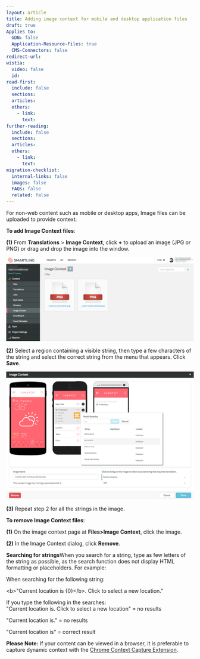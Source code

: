 ```yaml
---
layout: article
title: Adding image context for mobile and desktop application files
draft: true
Applies to:
  GDN: false
  Application-Resource-Files: true
  CMS-Connectors: false
redirect-url:
wistia:
  video: false
  id:
read-first:
  include: false
  sections:
  articles:
  others:
    - link:
      text:
further-reading:
  include: false
  sections:
  articles:
  others:
    - link:
      text:
migration-checklist:
  internal-links: false
  images: false
  FAQs: false
  related: false
---
```



For non-web content such as mobile or desktop apps, Image files can be uploaded to provide context.

**To add Image Context files**:

**(1)** From **Translations** &gt; **Image Context**, click **+** to upload an image (JPG or PNG) or drag and drop the image into the window.

![](/uploads/versions/mobilecontext---x----1242-556x---.png)

**(2)** Select a region containing a visible string, then type a few characters of the string and select the correct string from the menu that appears. Click **Save**.

![](/uploads/versions/mobilecontext2---x----1219-828x---.png)

**(3)** Repeat step 2 for all the strings in the image.

**To remove Image Context files**:

**(1)** On the image context page at **Files&gt;Image Context**, click the image.

**(2)** In the Image Context dialog, click **Remove**.

**Searching for strings**When you search for a string, type as few letters of the string as possible, as the search function does not display HTML formatting or placeholders. For example:

When searching for the following string:

&lt;b&gt;"Current location is {0}&lt;/b&gt;. Click to select a new location."

If you type the following in the searches:
<br>"Current location is. Click to select a new location" = no results

"Current location is." = no results

"Current location is" = correct result

**Please Note:** If your content can be viewed in a browser, it is preferable to capture dynamic context with the [Chrome Context Capture Extension](/hc/en-us/articles/202007178).